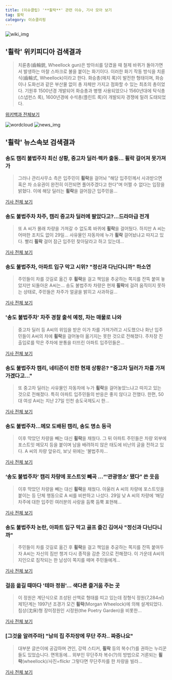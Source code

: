```yaml
---
title: (이슈클립) '**휠락**' 관련 이슈, 기사 모아 보기
tag: 휠락
category: 이슈클리핑
---
```

![wiki_img](https://user-images.githubusercontent.com/42597476/44503234-41136a80-a6d0-11e8-9071-6fc6418eafe4.png)
## **'**휠락**'** 위키피디아 검색결과
>치륜총(齒輪銃, Wheellock gun)은 방아쇠를 당겼을 때 철제 바퀴가 돌아가면서 발생하는 마찰 스파크로 불을 붙이는 화기이다. 이러한 화기 작동 방식을 치륜식(齒輪式, Wheellock)이라고 한다. 화승총(매치 록)이 발전한 형태이며, 화승이나 도화선과 같은 부산물 없이 총 자체만 가지고 점화할 수 있는 최초의 총이었다. 기원후 1500년경 개발되어 화승총과 병행 사용되었으나 1560년대에 탁식총(스냅펀스 록), 1600년경에 수석총(플린트 록)이 개발되자 경쟁에 밀려 도태되었다.

<a href="https://ko.wikipedia.org/wiki/휠락" target="_blank">위키백과 전체보기</a>

![wordcloud](https://s3.ap-northeast-2.amazonaws.com/lyrics101-wordcloud/2018-08-30-1535613852.png)
![news_img](https://user-images.githubusercontent.com/42597476/44507050-1206f400-a6e4-11e8-8d98-7ffbfebb353f.png)
## **'**휠락**'** 뉴스속보 검색결과
### 송도 캠리 불법주차 최신 상황, 중고차 딜러·렉카 출동… **휠락** 걸어져 못가져가

>그러나 관리사무소 측은 입주민이 **휠락**을 걸어놔 "해당 입주민께서 사과받으면 혹은 차 소유권이 완전히 이전되면 풀어주겠다고 한다"며 어쩔 수 없다는 입장을 밝혔다. 이에 해당 딜러는 **휠락**을 걸어잠근 입주민을...

<a href="http://www.kyeongin.com/main/view.php?key=20180830001440497" target="_blank">기사 전체 보기</a>

### 송도 불법주차 차주, 캠리 중고차 딜러에 팔았다고?…드라마급 전개

>또 A 씨가 몰래 차량을 가져갈 수 없도록 바퀴에 **휠락**을 걸어뒀다. 하지만 A 씨는 어떠한 조치도 없이 29일... 사유물인 자동차에 누가 **휠락** 걸어놨냐고 따지고 있다. 빨리 **휠락** 걸어 잠근 입주민 찾아달라고 하고 있는데...

<a href="http://news.donga.com/3/all/20180830/91751559/2" target="_blank">기사 전체 보기</a>

### 송도 불법주차, 아파트 입구 막고 시위? "정신과 다닌다니까" 하소연

>주민들이 차를 갓길로 옮긴 후 **휠락**을 걸고 책임을 추궁하는 쪽지를 잔뜩 붙여 놓았지만 되돌아온 A씨는... 송도 불법주차 차량은 현재 **휠락**에 걸려 움직이지 못하는 상태로, 주민들은 차주가 얼굴을 밝히고 사과하길...

<a href="http://www.tfnews.co.kr/news/article.html?no=52422" target="_blank">기사 전체 보기</a>

### '송도 불법주차' 차주 경찰 출석 예정, 차는 매물로 나와

>중고차 딜러 등 A씨의 위임을 받은 이가 차를 가져가려고 시도했으나 화난 입주민들이 A씨의 차에 **휠락**을 걸어놓아 옮기지는 못한 것으로 전해졌다. 주차장 진출입로를 막은 주차에 분통을 터뜨린 아파트 입주민들은...

<a href="http://www.edaily.co.kr/news/newspath.asp?newsid=03640806619312568" target="_blank">기사 전체 보기</a>

### 송도 불법주차 캠리, 네티즌이 전한 현재 상황은? "중고차 딜러가 차를 가져가겠다고…"

>또 중고차 딜러는 사유물인 자동차에 누가 **휠락**을 걸어놓았느냐고 따지고 있는 것으로 전해졌다. 특히 아파트 입주민들의 반응은 좋지 않다고 전했다. 한편, 50대 여성 A씨는 지난 27일 인천 송도국제도시 한...

<a href="http://www.newsworks.co.kr/news/articleView.html?idxno=211691" target="_blank">기사 전체 보기</a>

### 송도 불법주차…메모 도배된 캠리, 송도 명소 등극

>이후 막았던 차량을 빼는 대신 **휠락**을 채웠다. 그 뒤 아파트 주민들은 차량 외부에 포스트잇 메모지 등을 붙이며 남을 배려하지 않은 태도에 비난의 글을 전하고 있다. A 씨의 차량 앞유리, 보닛 위에는 ‘불법주차...

<a href="http://www.visualdive.com/2018/08/%ec%86%a1%eb%8f%84-%eb%b6%88%eb%b2%95%ec%a3%bc%ec%b0%a8%eb%a9%94%eb%aa%a8-%eb%8f%84%eb%b0%b0%eb%90%9c-%ec%ba%a0%eb%a6%ac-%ec%86%a1%eb%8f%84-%eb%aa%85%ec%86%8c-%eb%93%b1%ea%b7%b9/" target="_blank">기사 전체 보기</a>

### ‘송도 불법주차’ 캠리 차량에 포스트잇 빼곡 …“‘관광명소’ 됐다” 쓴 웃음

>이후 막았던 차량을 빼는 대신 **휠락**을 채웠다. 아울러 A 씨의 차량에 포스트잇을 붙이는 등 단체 행동으로 A 씨를 비판하고 나섰다. 29일 낮 A 씨의 차량에 ‘해당 차주에 대한 입주민 여러분의 사랑을 듬뿍 듬뿍 표현해...

<a href="http://news.donga.com/3/all/20180830/91749606/2" target="_blank">기사 전체 보기</a>

### 송도 불법주차 논란, 아파트 입구 막고 골프 즐긴 김여사 "정신과 다닌다니까"

>주민들이 차를 갓길로 옮긴 후 **휠락**을 걸고 책임을 추궁하는 쪽지를 잔뜩 붙여두자 A씨는 자신의 짐만 챙겨 다시 종적을 감춘 것으로 전해졌다. 이 가운데 A씨의 지인으로 짐작되는 한 남성이 쪽지를 떼며 주민들에게...

<a href="http://www.jemin.com/news/articleView.html?idxno=536022" target="_blank">기사 전체 보기</a>

### 걸음 옮길 때마다 '테마 정원'… 색다른 즐거움 주는 곳

>이 정원은 계단식으로 조성된 산책로 형태를 띠고 있는데 정형식 정원(7,284㎡) 제1단계는 1997년 조경가 모건 **휠락**(Morgan Wheelock)에 의해 설계되었다. 침상(沈床)형 장미정원인 시정원(the Poetry Garden)을 비롯한...

<a href="http://www.jnilbo.com/read.php3?aid=1521115200544532365" target="_blank">기사 전체 보기</a>

### [그것을 알려주마] "남의 집 주차장에 무단 주차.. 짜증나요"

>대부분 글쓴이에 공감하며 견인, 강력 스티커, **휠락** 등의 복수(?)를 권하는 누리꾼들도 있었습니다. 면목동에... 외부인 무단주차 복수(?)의 방법으로 거론되는 **휠락**(wheellock)/사진=flickr 그렇다면 무단주차를 한 차량을 빌라...

<a href="http://www.fnnews.com/news/201706021456465153" target="_blank">기사 전체 보기</a>


